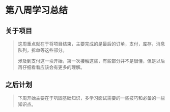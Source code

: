 # 第八周学习总结
## 关于项目
> 这周重点就在于将项目结束，主要完成的是最后的订单，支付，库存，消息队列，拆单等这些部分。
> 
> 涉及到支付这一块开始，第一次接触这些，有些部分并不是很懂，但是以后再仔细看看应该会有更多的理解。
## 之后计划
> 下周开始主要在于巩固基础知识，多学习面试需要的一些技巧和必备的一些知识点。
